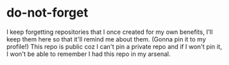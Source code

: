 # do-not-forget
I keep forgetting repositories that I once created for my own benefits, I'll keep them here so that it'll remind me about them. (Gonna pin it to my profile!) This repo is public coz I can't pin a private repo and if I won't pin it, I won't be able to remember I had this repo in my arsenal.
